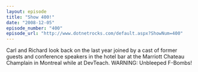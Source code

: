 ```yaml
---
layout: episode
title: "Show 400!"
date: "2008-12-05"
episode_number: "400"
episode_url: "http://www.dotnetrocks.com/default.aspx?ShowNum=400"
---
```


Carl and Richard look back on the last year joined by a cast of former guests and conference speakers in the hotel bar at the Marriott Chateau Champlain in Montreal while at DevTeach. WARNING: Unbleeped F-Bombs!
